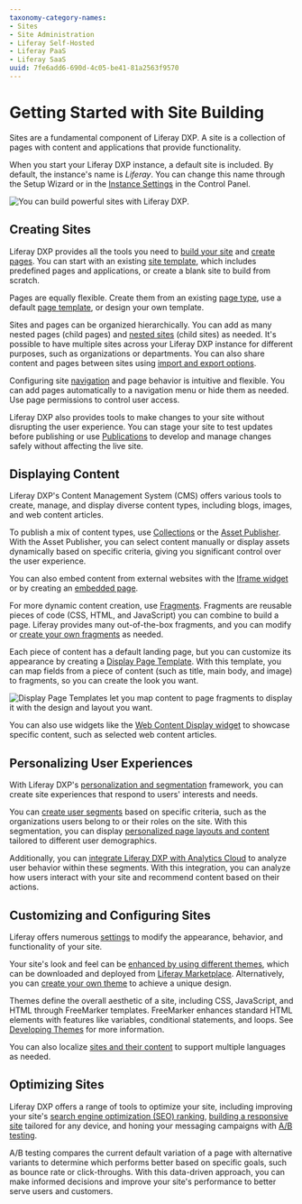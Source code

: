 ```yaml
---
taxonomy-category-names:
- Sites
- Site Administration
- Liferay Self-Hosted
- Liferay PaaS
- Liferay SaaS
uuid: 7fe6add6-690d-4c05-be41-81a2563f9570
---
```


# Getting Started with Site Building

Sites are a fundamental component of Liferay DXP. A site is a collection of pages with content and applications that provide functionality.

When you start your Liferay DXP instance, a default site is included. By default, the instance's name is *Liferay*. You can change this name through the Setup Wizard or in the [Instance Settings](../system-administration/configuring-liferay/virtual-instances/instance-configuration.md) in the Control Panel.

![You can build powerful sites with Liferay DXP.](./getting-started-with-site-building/images/01.png)

## Creating Sites

Liferay DXP provides all the tools you need to [build your site](./sites/adding-a-site.md) and [create pages](./creating-pages/adding-pages/adding-a-page-to-a-site.md). You can start with an existing [site template](./sites/site-templates.md), which includes predefined pages and applications, or create a blank site to build from scratch.

Pages are equally flexible. Create them from an existing [page type](./creating-pages/understanding-pages.md), use a default [page template](./creating-pages/adding-pages/creating-a-page-template.md), or design your own template.

Sites and pages can be organized hierarchically. You can add as many nested pages (child pages) and [nested sites](./sites/site-hierarchies.md) (child sites) as needed. It's possible to have multiple sites across your Liferay DXP instance for different purposes, such as organizations or departments. You can also share content and pages between sites using [import and export options](./sites/exporting-importing-site-pages-and-content.md).

Configuring site [navigation](./site-navigation/using-the-navigation-menus-application.md) and page behavior is intuitive and flexible. You can add pages automatically to a navigation menu or hide them as needed. Use page permissions to control user access.

Liferay DXP also provides tools to make changes to your site without disrupting the user experience. You can stage your site to test updates before publishing or use [Publications](./publishing-tools/publications.md) to develop and manage changes safely without affecting the live site.

## Displaying Content

Liferay DXP's Content Management System (CMS) offers various tools to create, manage, and display diverse content types, including blogs, images, and web content articles.

To publish a mix of content types, use [Collections](../site-building/displaying-content/collections-and-collection-pages/displaying-collections.md) or the [Asset Publisher](./displaying-content/using-the-asset-publisher-widget/displaying-assets-using-the-asset-publisher-widget.md). With the Asset Publisher, you can select content manually or display assets dynamically based on specific criteria, giving you significant control over the user experience.

You can also embed content from external websites with the [Iframe widget](./displaying-content/additional-content-display-options/using-the-iframe-widget.md) or by creating an [embedded page](./creating-pages/understanding-pages/other-page-types.md#embedded).

For more dynamic content creation, use [Fragments](./creating-pages/page-fragments-and-widgets/using-fragments.md). Fragments are reusable pieces of code (CSS, HTML, and JavaScript) you can combine to build a page. Liferay provides many out-of-the-box fragments, and you can modify or [create your own fragments](./developer-guide/developing-page-fragments.md) as needed.

Each piece of content has a default landing page, but you can customize its appearance by creating a [Display Page Template](./displaying-content/using-display-page-templates.md). With this template, you can map fields from a piece of content (such as title, main body, and image) to fragments, so you can create the look you want.

![Display Page Templates let you map content to page fragments to display it with the design and layout you want.](./getting-started-with-site-building/images/02.png)

You can also use widgets like the [Web Content Display widget](./displaying-content/additional-content-display-options/using-the-web-content-display-widget.md) to showcase specific content, such as selected web content articles.

## Personalizing User Experiences

With Liferay DXP's [personalization and segmentation](./personalizing-site-experience.md) framework, you can create site experiences that respond to users' interests and needs.

You can [create user segments](./personalizing-site-experience/segmentation/creating-and-managing-user-segments.md) based on specific criteria, such as the organizations users belong to or their roles on the site. With this segmentation, you can display [personalized page layouts and content](./personalizing-site-experience/experience-personalization/content-page-personalization.md) tailored to different user demographics.

Additionally, you can [integrate Liferay DXP with Analytics Cloud](https://learn.liferay.com/w/analytics-cloud/getting-started/connecting-liferay-dxp-to-analytics-cloud) to analyze user behavior within these segments. With this integration, you can analyze how users interact with your site and recommend content based on their actions.

## Customizing and Configuring Sites

Liferay offers numerous [settings](./site-settings/site-settings-ui-reference.md) to modify the appearance, behavior, and functionality of your site.

Your site's look and feel can be [enhanced by using different themes](../getting-started/changing-your-sites-appearance.md), which can be downloaded and deployed from [Liferay Marketplace](../system-administration/installing-and-managing-apps/using-marketplace.md). Alternatively, you can [create your own theme](../liferay-development/customizing-liferays-look-and-feel/themes/setting-up-an-environment-and-creating-a-theme.md) to achieve a unique design.

Themes define the overall aesthetic of a site, including CSS, JavaScript, and HTML through FreeMarker templates. FreeMarker enhances standard HTML elements with features like variables, conditional statements, and loops. See [Developing Themes](./developer-guide.md) for more information.

You can also localize [sites and their content](./site-settings/site-localization.md) to support multiple languages as needed.

## Optimizing Sites

Liferay DXP offers a range of tools to optimize your site, including improving your site's [search engine optimization (SEO) ranking](../site-building/displaying-content/using-display-page-templates/configuring-seo-and-open-graph.md), [building a responsive site](./optimizing-sites/building-a-responsive-site.md) tailored for any device, and honing your messaging campaigns with [A/B testing](../site-building/optimizing-sites/ab-testing/ab-testing.md).

A/B testing compares the current default variation of a page with alternative variants to determine which performs better based on specific goals, such as bounce rate or click-throughs. With this data-driven approach, you can make informed decisions and improve your site's performance to better serve users and customers.
